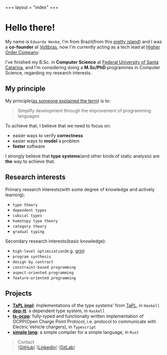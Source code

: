 +++
layout = "index"
+++
<!-- framed = true -->

# Hello there!

My name is `Eduardo Henke`, I'm from Brazil(from this [pretty island](https://en.wikipedia.org/wiki/Florian%C3%B3polis)) and I was a **co-founder** at [Voltbras](https://voltbras.com.br/), now I'm currently acting as a tech lead at [Higher Order Company](https://github.com/HigherOrderCO).

I've finished my B.Sc. in **Computer Science** at [Federal University of Santa Catarina](https://ufsc.br/), and I'm considering doing a **M.Sc/PhD** programmes in Computer Science, regarding my research interests.

## My principle

My principle([as someone explained the term](https://www.youtube.com/watch?v=PUv66718DII)) is to:

> Simplify development through the improvement of programming languages

To achieve that, I believe that we need to focus on:
- easier ways to verify **correctness**
- easier ways to **model** a problem
- **faster** software

I strongly believe that **type systems**(and other kinds of static analysis) are **the** way to achieve that.


## Research interests

Primary research interests(with some degree of knowledge and actively learning):
- `type theory`
- `dependent types`
- `cubical types`
- `homotopy type theory`
- `category theory`
- `gradual typing`

Secondary research interests(basic knowledge):
- `high-level optimization`(e.g. [grin](https://grin-compiler.github.io/))
- `program synthesis`
- `design by contract`
- `constraint-based programming`
- `aspect-oriented programming`
- `feature-oriented programming`


## Projects

- [**TaPL impl**](https://github.com/eduhenke/tapl-impl): implementations of the type systems' from [TaPL](https://www.cis.upenn.edu/~bcpierce/tapl/), in `Haskell`
- [**dep-tt**](https://github.com/eduhenke/dep-tt): a dependent type system, in `Haskell`
- [**ts-ocpp**](https://github.com/voltbras/ts-ocpp): fully-typed and functionally written implementation of OCPP(Open Charge Point Protocol, i.e. protocol to communicate with Electric Vehicle chargers), in `Typescript`
- [**simple lang**](https://github.com/eduhenke/ferrugem-lang): a simple compiler for a simple language, in `Rust`


> Contact  
> [[GitHub](https://github.com/eduhenke)]
> [[LinkedIn](https://www.linkedin.com/in/eduardo-henke-731b33121)]
> [[GitLab](https://gitlab.com/eduhenke)]
